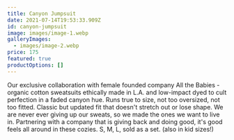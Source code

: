 ```yaml
---
title: Canyon Jumpsuit
date: 2021-07-14T19:53:33.909Z
id: canyon-jumpsuit
image: images/image-1.webp
galleryImages:
  - images/image-2.webp
price: 175
featured: true
productOptions: []
---
```

<!--StartFragment-->

Our exclusive collaboration with female founded company All the Babies - organic cotton sweatsuits ethically made in L.A. and low-impact dyed to cult perfection in a faded canyon hue. Runs true to size, not too oversized, not too fitted. Classic but updated fit that doesn't stretch out or lose shape. We are never ever giving up our sweats, so we made the ones we want to live in. Partnering with a company that is giving back and doing good, it's good feels all around in these cozies. S, M, L, sold as a set. (also in kid sizes!)

<!--EndFragment-->